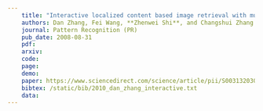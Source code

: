```yaml
---
    title: "Interactive localized content based image retrieval with multiple-instance active learning"
    authors: Dan Zhang, Fei Wang, **Zhenwei Shi**, and Changshui Zhang
    journal: Pattern Recognition (PR)
    pub_date: 2008-08-31
    pdf: 
    arxiv: 
    code: 
    page: 
    demo: 
    paper: https://www.sciencedirect.com/science/article/pii/S0031320309000892
    bibtex: /static/bib/2010_dan_zhang_interactive.txt
    data:
---
```

